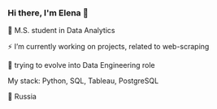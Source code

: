 ### Hi there, I'm Elena 👋

🔭 M.S. student in Data Analytics

⚡ I’m currently working on projects, related to web-scraping

🌱 trying to evolve into Data Engineering role

My stack: Python, SQL, Tableau, PostgreSQL

📍 Russia

<!--
**lenstrv/lenstrv** is a ✨ _special_ ✨ repository because its `README.md` (this file) appears on your GitHub profile.

Here are some ideas to get you started:

- 🔭 I’m currently working on ...
- 🌱 I’m currently learning ...
- 👯 I’m looking to collaborate on ...
- 🤔 I’m looking for help with ...
- 💬 Ask me about ...
- 📫 How to reach me: ...
- 😄 Pronouns: ...
- ⚡ Fun fact: ...
-->
